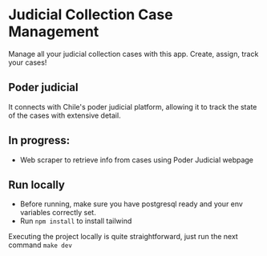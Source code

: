 # Judicial Collection Case Management
Manage all your judicial collection cases with this app. Create, assign, track your cases!
## Poder judicial
It connects with Chile's poder judicial platform, allowing it to track the state of the cases with extensive detail.
## In progress:
- Web scraper to retrieve info from cases using Poder Judicial webpage
## Run locally
- Before running, make sure you have postgresql ready and your env variables correctly set.
- Run ```npm install``` to install tailwind

Executing the project locally is quite straightforward, just run the next command
```make dev```
